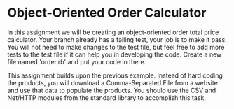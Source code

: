 # Object-Oriented Order Calculator

In this assignment we will be creating an object-oriented order total price calculator. Your branch already has a failing test, your job is to make it pass. You will not need to make changes to the test file, but feel free to add more tests to the test file if it can help you in developing the code. Create a new file named 'order.rb' and put your code in there.

This assignment builds upon the previous example. Instead of hard coding the products, you will download a Comma-Separated File from a website and use that data to populate the products. You should use the CSV and Net/HTTP modules from the standard library to accomplish this task.
